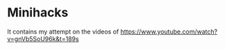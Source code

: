 # Minihacks

It contains my attempt on the videos of https://www.youtube.com/watch?v=gnVb5SoU96k&t=189s